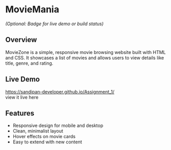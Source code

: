
# MovieMania  
*(Optional: Badge for live demo or build status)*

## Overview  
MovieZone is a simple, responsive movie browsing website built with HTML and CSS. It showcases a list of movies and allows users to view details like title, genre, and rating.

## Live Demo  
https://sandipan-developer.github.io/Assignment_1/
<br>
view it live here

## Features  
- Responsive design for mobile and desktop  
- Clean, minimalist layout  
- Hover effects on movie cards  
- Easy to extend with new content




